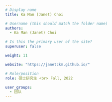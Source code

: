 ```yaml
---
# Display name
title: Ka Man (Janet) Choi

# Username (this should match the folder name)
authors:
  - Ka Man (Janet) Choi

# Is this the primary user of the site?
superuser: false

weight: 11

website: "https://janetckm.github.io/"

# Role/position
role: 硕士研究生 <br> Fall, 2022

user_groups:
  - 团队
---
```

